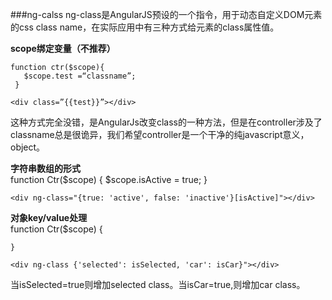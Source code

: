###ng-calss
ng-class是AngularJS预设的一个指令，用于动态自定义DOM元素的css class name，在实际应用中有三种方式给元素的class属性值。   

**scope绑定变量（不推荐）**  


    function ctr($scope){
       $scope.test =“classname”;
     }

    <div class=”{{test}}”></div>

这种方式完全没错，是AngularJs改变class的一种方法，但是在controller涉及了classname总是很诡异，我们希望controller是一个干净的纯javascript意义，object。  

**字符串数组的形式**  
    function Ctr($scope) { 
        $scope.isActive = true;
    }

    <div ng-class="{true: 'active', false: 'inactive'}[isActive]"></div>  

**对象key/value处理**  
    function Ctr($scope) { 

    }

    <div ng-class {'selected': isSelected, 'car': isCar}"></div>   
当isSelected=true则增加selected class。当isCar=true,则增加car class。